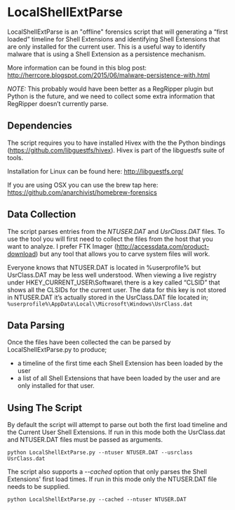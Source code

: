 # LocalShellExtParse #
LocalShellExtParse is an "offline" forensics script that will generating a “first loaded” timeline for Shell Extensions and identifying Shell Extensions that are only installed for the current user. This is a useful way to identify malware that is using a Shell Extension as a persistence mechanism.

More information can be found in this blog post: http://herrcore.blogspot.com/2015/06/malware-persistence-with.html

_NOTE:_ This probably would have been better as a RegRipper plugin but Python is the future, and we need to collect some extra information that RegRipper doesn’t currently parse.

## Dependencies ##
The script requires you to have installed Hivex with the the Python bindings (https://github.com/libguestfs/hivex). Hivex is part of the libguestfs suite of tools. 

Installation for Linux can be found here: http://libguestfs.org/

If you are using OSX you can use the brew tap here: https://github.com/anarchivist/homebrew-forensics

## Data Collection ##
The script parses entries from the *NTUSER.DAT* and *UsrClass.DAT* files. To use the tool you will first need to collect the files from the host that you want to analyze. I prefer FTK Imager (http://accessdata.com/product-download) but any tool that allows you to carve system files will work.

Everyone knows that NTUSER.DAT is located in %userprofile% but UsrClass.DAT may be less well understood. When viewing a live registry under HKEY_CURRENT_USER\Software\ there is a key called “CLSID” that shows all the CLSIDs for the current user. The data for this key is not stored in NTUSER.DAT it’s actually stored in the UsrClass.DAT file located in; `%userprofile%\AppData\Local\\Microsoft\Windows\UsrClass.dat`

## Data Parsing ##
Once the files have been collected the can be parsed by LocalShellExtParse.py to produce;  
* a timeline of the first time each Shell Extension has been loaded by the user 
* a list of all Shell Extensions that have been loaded by the user and are only installed for that user.

## Using The Script ##
By default the script will attempt to parse out both the first load timeline and the Current User Shell Extensions. If run in this mode both the UsrClass.dat and NTUSER.DAT files must be passed as arguments.

`python LocalShellExtParse.py --ntuser NTUSER.DAT --usrclass UsrClass.dat`

The script also supports a *--cached* option that only parses the Shell Extensions' first load times. If run in this mode only the NTUSER.DAT file needs to be supplied.

`python LocalShellExtParse.py --cached --ntuser NTUSER.DAT`

